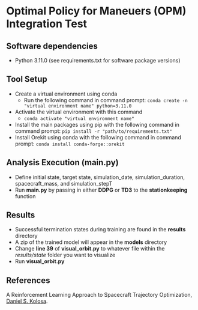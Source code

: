 # Optimal Policy for Maneuers (OPM) Integration Test

## Software dependencies
- Python 3.11.0 (see requirements.txt for software package versions)

## Tool Setup
- Create a virtual environment using conda
   - Run the following command in command prompt: `conda create -n "virtual environment name" python=3.11.0`
- Activate the virtual environment with this command
   - `conda activate "virtual environment name"`
- Install the main packages using pip with the following command in command prompt: `pip install -r "path/to/requirements.txt"`
- Install Orekit using conda with the following command in command prompt: `conda install conda-forge::orekit`

## Analysis Execution (main.py)
- Define initial state, target state, simulation_date, simulation_duration, spacecraft_mass, and simulation_stepT
- Run **main.py** by passing in either **DDPG** or **TD3** to the **stationkeeping** function

## Results
- Successful termination states during training are found in the **results** directory
- A zip of the trained model will appear in the **models** directory
- Change **line 39** of **visual_orbit.py** to whatever file within the *results/state* folder you want to visualize
- Run **visual_orbit.py**

## References

A Reinforcement Learning Approach to Spacecraft Trajectory Optimization, [Daniel S. Kolosa](https://github.com/dkolosa/Satmind).